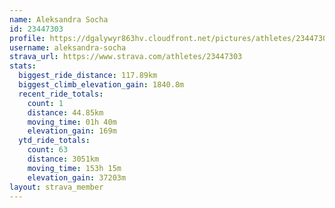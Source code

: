 ```yaml
---
name: Aleksandra Socha
id: 23447303
profile: https://dgalywyr863hv.cloudfront.net/pictures/athletes/23447303/14745546/4/large.jpg
username: aleksandra-socha
strava_url: https://www.strava.com/athletes/23447303
stats:
  biggest_ride_distance: 117.89km
  biggest_climb_elevation_gain: 1840.8m
  recent_ride_totals:
    count: 1
    distance: 44.85km
    moving_time: 01h 40m
    elevation_gain: 169m
  ytd_ride_totals:
    count: 63
    distance: 3051km
    moving_time: 153h 15m
    elevation_gain: 37203m
layout: strava_member
--- 
```

